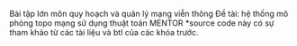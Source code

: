 Bài tập lớn môn quy hoạch và quản lý mạng viễn thông
Đề tài: hệ thống mô phỏng topo mạng sử dụng thuật toán MENTOR
*source code này có sự tham khảo từ các tài liệu và btl của các khóa trước.
